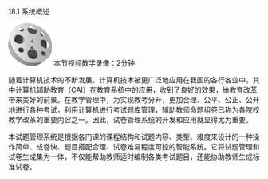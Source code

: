 ### 
  18.1 系统概述


<img class="my_markdown" class="h-pic" src="../images/Figure-0410-297.jpg" style="width:87px;  height: 85px; "/> 本节视频教学录像：2分钟

随着计算机技术的不断发展，计算机技术被更广泛地应用在我国的各行各业中。其中计算机辅助教育（CAI）在教育系统中的应用，收到了良好的效果，给教育改革带来美好的前景。在教学管理中，为实现教考分开，更加合理、公平、公正、公开地进行各种考试，利用计算机进行考试题库管理，辅助教师命题组卷已称为各院校教学改革的重要内容之一。因此，试卷管理系统的开发和应用就显得尤为重要。

本试题管理系统是根据各门课的课程结构和试题内容、类型、难度来设计的一种操作简单、成卷快、题目搭配合理、试卷难易程度可控的智能系统。它将试题管理和试卷生成集为一体，不仅能帮助教师适时编制各类考试题目，还能协助教师生成标准试卷。


